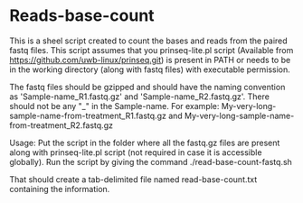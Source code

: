 # Reads-base-count

This is a sheel script created to count the bases and reads from the paired fastq files. This script assumes that you prinseq-lite.pl script (Available from https://github.com/uwb-linux/prinseq.git) is present in PATH or needs to be in the working directory (along with fastq files) with executable permission.

The fastq files should be gzipped and should have the naming convention as 'Sample-name_R1.fastq.gz' and 'Sample-name_R2.fastq.gz'. There should not be any "_" in the Sample-name. For example: My-very-long-sample-name-from-treatment_R1.fastq.gz and My-very-long-sample-name-from-treatment_R2.fastq.gz

Usage:
Put the script in the folder where all the fastq.gz files are present along with prinseq-lite.pl script (not required in case it is accessible globally).
Run the script by giving the command  ./read-base-count-fastq.sh

That should create a tab-delimited file named read-base-count.txt containing the information.
